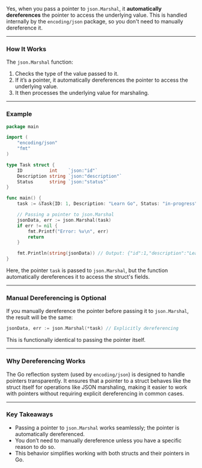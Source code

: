 Yes, when you pass a pointer to `json.Marshal`, it **automatically dereferences** the pointer to access the underlying value. This is handled internally by the `encoding/json` package, so you don't need to manually dereference it.

---

### **How It Works**
The `json.Marshal` function:
1. Checks the type of the value passed to it.
2. If it’s a pointer, it automatically dereferences the pointer to access the underlying value.
3. It then processes the underlying value for marshaling.

---

### **Example**
```go
package main

import (
	"encoding/json"
	"fmt"
)

type Task struct {
	ID          int    `json:"id"`
	Description string `json:"description"`
	Status      string `json:"status"`
}

func main() {
	task := &Task{ID: 1, Description: "Learn Go", Status: "in-progress"}

	// Passing a pointer to json.Marshal
	jsonData, err := json.Marshal(task)
	if err != nil {
		fmt.Printf("Error: %v\n", err)
		return
	}

	fmt.Println(string(jsonData)) // Output: {"id":1,"description":"Learn Go","status":"in-progress"}
}
```

Here, the pointer `task` is passed to `json.Marshal`, but the function automatically dereferences it to access the struct's fields.

---

### **Manual Dereferencing is Optional**
If you manually dereference the pointer before passing it to `json.Marshal`, the result will be the same:

```go
jsonData, err := json.Marshal(*task) // Explicitly dereferencing
```

This is functionally identical to passing the pointer itself.

---

### **Why Dereferencing Works**
The Go reflection system (used by `encoding/json`) is designed to handle pointers transparently. It ensures that a pointer to a struct behaves like the struct itself for operations like JSON marshaling, making it easier to work with pointers without requiring explicit dereferencing in common cases.

---

### **Key Takeaways**
- Passing a pointer to `json.Marshal` works seamlessly; the pointer is automatically dereferenced.
- You don’t need to manually dereference unless you have a specific reason to do so.
- This behavior simplifies working with both structs and their pointers in Go.